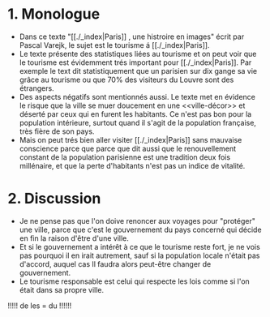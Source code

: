 # 1. Monologue
- Dans ce texte "[[./_index|Paris]] , une histroire en images" écrit par Pascal Varejk, le sujet est le tourisme á [[./_index|Paris]]. 
- Le texte présente des statistiques liées au tourisme et on peut voir que le tourisme est évidemment trés important pour [[./_index|Paris]]. Par exemple le text dit statistiquement que un parisien sur dix gange sa vie grâce au tourisme ou que 70% des visiteurs du Louvre sont des étrangers.
- Des aspects négatifs sont mentionnés aussi. Le texte met en évidence le risque que la ville se muer doucement en une <<ville-décor>> et déserté par ceux qui en furent les habitants. 
Ce n'est pas bon pour la population intérieure, surtout quand il s'agit de la population française, très fière de son pays.
- Mais on peut trés bien aller visiter [[./_index|Paris]] sans mauvaise conscience parce que parce que dit aussi que le renouvellement constant de la population parisienne est une tradition deux fois millénaire, et que la perte d'habitants n'est pas un indice de vitalité.

# 2. Discussion
- Je ne pense pas que l'on doive renoncer aux voyages pour "protéger" une ville, parce que c'est le gouvernement du pays concerné qui décide en fin la raison d'être d'une ville.
- Et si le gouvernement a intérêt à ce que le tourisme reste fort, je ne vois pas pourquoi il en irait autrement, sauf si la population locale n'était pas d'accord, auquel cas Il faudra alors peut-être changer de gouvernement.
- Le tourisme responsable est celui qui respecte les lois comme si l'on était dans sa propre ville. 


!!!!! de les = du !!!!!!